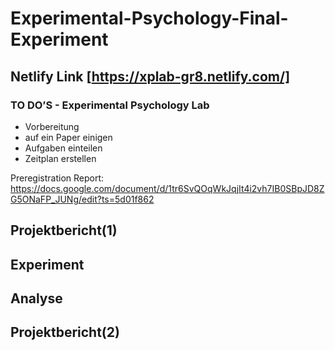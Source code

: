 # Experimental-Psychology-Final-Experiment

## Netlify Link [https://xplab-gr8.netlify.com/]



### TO DO’S - Experimental Psychology Lab 
* Vorbereitung 
* auf ein Paper einigen 
* Aufgaben einteilen
* Zeitplan erstellen

Preregistration Report: https://docs.google.com/document/d/1tr6SvQOqWkJqjIt4i2vh7IB0SBpJD8ZG5ONaFP_JUNg/edit?ts=5d01f862

## Projektbericht(1)


## Experiment



## Analyse 



## Projektbericht(2)


